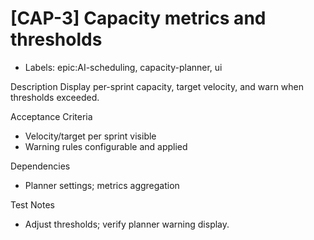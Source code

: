 # [CAP-3] Capacity metrics and thresholds

- Labels: epic:AI-scheduling, capacity-planner, ui

Description
Display per-sprint capacity, target velocity, and warn when thresholds exceeded.

Acceptance Criteria
- Velocity/target per sprint visible
- Warning rules configurable and applied

Dependencies
- Planner settings; metrics aggregation

Test Notes
- Adjust thresholds; verify planner warning display.
